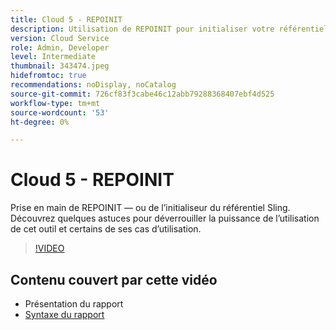 ```yaml
---
title: Cloud 5 - REPOINIT
description: Utilisation de REPOINIT pour initialiser votre référentiel AEM
version: Cloud Service
role: Admin, Developer
level: Intermediate
thumbnail: 343474.jpeg
hidefromtoc: true
recommendations: noDisplay, noCatalog
source-git-commit: 726cf83f3cabe46c12abb79288368407ebf4d525
workflow-type: tm+mt
source-wordcount: '53'
ht-degree: 0%

---
```


# Cloud 5 - REPOINIT

Prise en main de REPOINIT — ou de l’initialiseur du référentiel Sling. Découvrez quelques astuces pour déverrouiller la puissance de l’utilisation de cet outil et certains de ses cas d’utilisation.

>[!VIDEO](https://video.tv.adobe.com/v/343474)

## Contenu couvert par cette vidéo

+ Présentation du rapport
+ [Syntaxe du rapport](https://sling.apache.org/documentation/bundles/repository-initialization.html#appendix-a-repoinit-syntax-parser-test-scenarios-1)